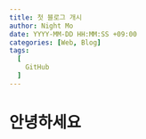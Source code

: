 ```yaml
---
title: 첫 블로그 개시
author: Night Mo
date: YYYY-MM-DD HH:MM:SS +09:00
categories: [Web, Blog]
tags:
  [
    GitHub
  ]
---
```


# 안녕하세요